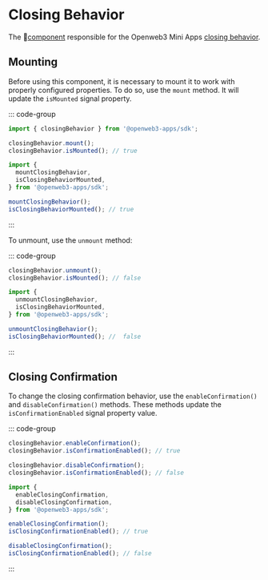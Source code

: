# Closing Behavior

The 💠[component](../scopes.md) responsible for the Openweb3 Mini
Apps [closing behavior](../../../../platform/closing-behavior.md).

## Mounting

Before using this component, it is necessary to mount it to work with properly configured
properties. To do so, use the `mount` method. It will update the `isMounted` signal property.

::: code-group

```ts [Variable]
import { closingBehavior } from '@openweb3-apps/sdk';

closingBehavior.mount();
closingBehavior.isMounted(); // true
```

```ts [Functions]
import {
  mountClosingBehavior,
  isClosingBehaviorMounted,
} from '@openweb3-apps/sdk';

mountClosingBehavior();
isClosingBehaviorMounted(); // true
```

:::

To unmount, use the `unmount` method:

::: code-group

```ts [Variable]
closingBehavior.unmount();
closingBehavior.isMounted(); // false
```

```ts [Functions]
import {
  unmountClosingBehavior,
  isClosingBehaviorMounted,
} from '@openweb3-apps/sdk';

unmountClosingBehavior();
isClosingBehaviorMounted(); //  false
```

:::

## Closing Confirmation

To change the closing confirmation behavior, use the `enableConfirmation()`
and `disableConfirmation()` methods. These methods update the `isConfirmationEnabled` signal
property value.

::: code-group

```ts [Variable]
closingBehavior.enableConfirmation();
closingBehavior.isConfirmationEnabled(); // true

closingBehavior.disableConfirmation();
closingBehavior.isConfirmationEnabled(); // false
```

```ts [Functions]
import {
  enableClosingConfirmation,
  disableClosingConfirmation,
} from '@openweb3-apps/sdk';

enableClosingConfirmation();
isClosingConfirmationEnabled(); // true

disableClosingConfirmation();
isClosingConfirmationEnabled(); // false
```

:::